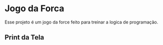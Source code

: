 <h1>Jogo da Forca</h1>
  <p> Esse projeto é um jogo da force feito para treinar a logica de programação.</>
<h2>Print da Tela </h2>

